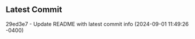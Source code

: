 
## Latest Commit
29ed3e7 - Update README with latest commit info (2024-09-01 11:49:26 -0400) <Yunxi-Zhou>
